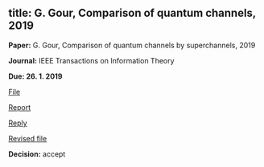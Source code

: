title: G. Gour, Comparison of quantum channels, 2019
---
**Paper:** G. Gour, Comparison of quantum channels by superchannels, 2019

**Journal:** IEEE Transactions on Information Theory

**Due: 26. 1. 2019**

[File](gour2019/file.pdf)

[Report](gour2019/report.pdf) 

[Reply](gour2019/reply.pdf)

[Revised file](gour2019/revised_file.pdf)

**Decision:** accept



